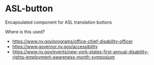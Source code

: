 # ASL-button
Encapsulated component for ASL translation buttons

Where is this used?
- https://www.ny.gov/programs/office-chief-disability-officer
- https://www.governor.ny.gov/accessibility
- https://www.ny.gov/events/new-york-states-first-annual-disability-rights-employment-awareness-month-symposium
